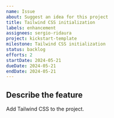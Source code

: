 ```yaml
---
name: Issue
about: Suggest an idea for this project
title: Tailwind CSS initialization
labels: enhancement
assignees: sergio-ridaura
project: kickstart-template
milestone: Tailwind CSS initialization
status: backlog
efforts: 2
startDate: 2024-05-21
dueDate: 2024-05-21
endDate: 2024-05-21
---
```


## Describe the feature

Add Tailwind CSS to the project.
